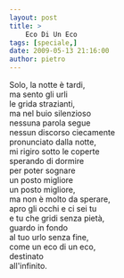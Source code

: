 ```yaml
---
layout: post
title: >
    Eco Di Un Eco
tags: [speciale,]
date: 2009-05-13 21:16:00
author: pietro
---
```

Solo, la notte è tardi,<br/>ma sento gli urli<br/>le grida strazianti,<br/>ma nel buio silenzioso<br/>nessuna parola segue<br/>nessun discorso ciecamente<br/>pronunciato dalla notte,<br/>mi rigiro sotto le coperte<br/>sperando di dormire<br/>per poter sognare<br/>un posto migliore<br/>un posto migliore,<br/>ma non è molto da sperare,<br/>apro gli occhi e ci sei tu<br/>e tu che gridi senza pietà,<br/>guardo in fondo<br/>al tuo urlo senza fine,<br/>come un eco di un eco,<br/>destinato<br/>all'infinito.
